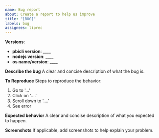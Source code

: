 ```yaml
---
name: Bug report
about: Create a report to help us improve
title: "[BUG]"
labels: bug
assignees: liprec
---
```


**Versions**:

-   **pbicli version**: \_\_\_\_
-   **nodejs version**: \_\_\_\_
-   **os name/version**: \_\_\_\_

**Describe the bug**
A clear and concise description of what the bug is.

**To Reproduce**
Steps to reproduce the behavior:

1. Go to '...'
2. Click on '....'
3. Scroll down to '....'
4. See error

**Expected behavior**
A clear and concise description of what you expected to happen.

**Screenshots**
If applicable, add screenshots to help explain your problem.
